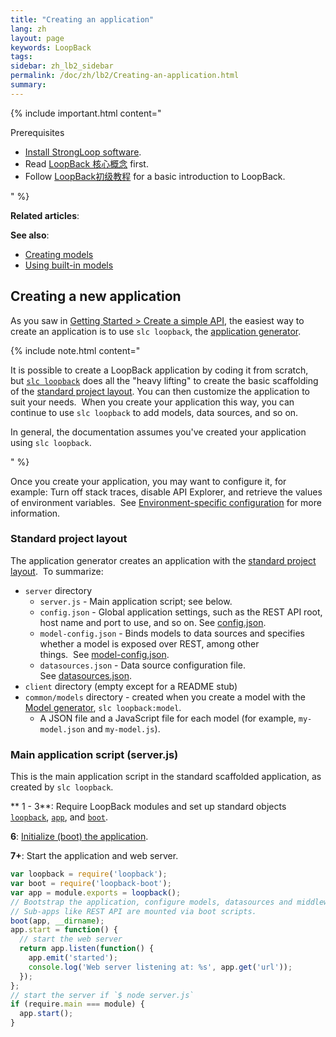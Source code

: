 ```yaml
---
title: "Creating an application"
lang: zh
layout: page
keywords: LoopBack
tags:
sidebar: zh_lb2_sidebar
permalink: /doc/zh/lb2/Creating-an-application.html
summary:
---
```


{% include important.html content="

Prerequisites

*   [Install StrongLoop software](https://docs.strongloop.com/pages/viewpage.action?pageId=6095101).
*   Read [LoopBack 核心概念](https://docs.strongloop.com/pages/viewpage.action?pageId=6095111) first.
*   Follow [LoopBack初级教程](https://docs.strongloop.com/pages/viewpage.action?pageId=6095006) for a basic introduction to LoopBack.

" %}

**Related articles**:

**See also**:

*   [Creating models](/doc/{{page.lang}}/lb2/Creating-models.html)
*   [Using built-in models](/doc/{{page.lang}}/lb2/Using-built-in-models.html)

## Creating a new application

As you saw in [Getting Started > Create a simple API](/doc/{{page.lang}}/lb2/6095007.html), the easiest way to create an application is to use `slc loopback`, the [application generator](/doc/{{page.lang}}/lb2/Application-generator.html).  

{% include note.html content="

It is possible to create a LoopBack application by coding it from scratch, but [`slc loopback`](/doc/zh/lb2/6095063.html) does all the \"heavy lifting\" to create the basic scaffolding of the [standard project layout](/doc/zh/lb2/6095052.html). You can then customize the application to suit your needs.  When you create your application this way, you can continue to use `slc loopback` to add models, data sources, and so on.

In general, the documentation assumes you've created your application using `slc loopback`.

" %}

Once you create your application, you may want to configure it, for example: Turn off stack traces, disable API Explorer, and retrieve the values of environment variables.  See [Environment-specific configuration](/doc/{{page.lang}}/lb2/Environment-specific-configuration.html) for more information.

### Standard project layout

The application generator creates an application with the [standard project layout](/doc/{{page.lang}}/lb2/6095052.html).  To summarize:

*   `server` directory
    *   `server.js` - Main application script; see below.
    *   `config.json` - Global application settings, such as the REST API root, host name and port to use, and so on. See [config.json](http://docs.strongloop.com/display/LB/config.json).
    *   `model-config.json` - Binds models to data sources and specifies whether a model is exposed over REST, among other things.  See [model-config.json](http://docs.strongloop.com/display/LB/model-config.json).
    *   `datasources.json` - Data source configuration file. See [datasources.json](http://docs.strongloop.com/display/LB/datasources.json).
*   `client` directory (empty except for a README stub)
*   `common/models` directory - created when you create a model with the [Model generator](/doc/{{page.lang}}/lb2/Model-generator.html), `slc loopback:model`.
    *   A JSON file and a JavaScript file for each model (for example, `my-model.json` and `my-model.js`).

### Main application script (server.js)

This is the main application script in the standard scaffolded application, as created by `slc loopback`.

**
1 - 3**: Require LoopBack modules and set up standard objects [`loopback`](http://apidocs.strongloop.com/loopback/#loopback), [`app`](http://apidocs.strongloop.com/loopback/#var-app-loopback), and [`boot`](http://apidocs.strongloop.com/loopback-boot/#boot).

**6**: [Initialize (boot) the application](https://docs.strongloop.com/pages/viewpage.action?pageId=6095038).

**7+**: Start the application and web server.

```js
var loopback = require('loopback');
var boot = require('loopback-boot');
var app = module.exports = loopback();
// Bootstrap the application, configure models, datasources and middleware.
// Sub-apps like REST API are mounted via boot scripts.
boot(app, __dirname);
app.start = function() {
  // start the web server
  return app.listen(function() {
    app.emit('started');
    console.log('Web server listening at: %s', app.get('url'));
  });
};
// start the server if `$ node server.js`
if (require.main === module) {
  app.start();
}
```
